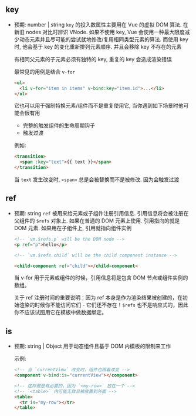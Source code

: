 ## key

- 预期: number | string
  `key` 的投入数属性主要用在 Vue 的虚拟 DOM 算法. 在新旧 nodes 对比时辨识 VNode. 如果不使用 key, Vue 会使用一种最大限度减少动态元素并且尽可能的尝试就地修改/复用相同类型元素的算法. 而使用 key 时, 他会基于 key 的变化重新排列元素顺序. 并且会移除 key 不存在的元素

  有相同父元素的子元素必须有独特的 key, 重复的 key 会造成渲染错误

  最常见的用例是结合 `v-for`

  ```html
  <ul>
    <li v-for="item in items" v-bind:key="item.id">...</li>
  </ul>
  ```

  它也可以用于强制特换元素/组件而不是重复使用它, 当你遇到如下场景时他可能会很有用

  - 完整的触发组件的生命周期钩子
  - 触发过渡

  例如:

  ```html
  <transition>
    <span :key="text">{{ text }}</span>
  </transition>
  ```

  当 `text` 发生改变时, `<span>` 总是会被替换而不是被修改. 因为会触发过渡

## ref

- 预期: string
  `ref` 被用来给元素或子组件注册引用信息. 引用信息将会被注册在父组件的 `$refs` 对象上. 如果在普通的 DOM 元素上使用. 引用指向的就是 DOM 元素. 如果用在子组件上, 引用就指向组件实例

  ```html
  <!-- `vm.$refs.p` will be the DOM node -->
  <p ref="p">hello</p>

  <!-- `vm.$refs.child` will be the child component instance -->

  <child-component ref="child"></child-component>
  ```

  当 v-for 用于元素或组件的时候，引用信息将是包含 DOM 节点或组件实例的数组。

  关于 ref 注册时间的重要说明：因为 ref 本身是作为渲染结果被创建的，在初始渲染的时候你不能访问它们 - 它们还不存在！`$refs` 也不是响应式的，因此你不应该试图用它在模板中做数据绑定。

## is

- 预期: string | Object
  用于动态组件且基于 DOM 内模板的限制来工作

  示例:

  ```html
  <!-- 当 `currentView` 改变时，组件也跟着改变 -->
  <component v-bind:is="currentView"></component>

  <!-- 这样做是有必要的，因为 `<my-row>` 放在一个 -->
  <!-- `<table>` 内可能无效且被放置到外面 -->
  <table>
    <tr is="my-row"></tr>
  </table>
  ```
